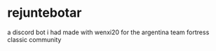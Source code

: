 # rejuntebotar
 a discord bot i had made with wenxi20 for the argentina team fortress classic community
